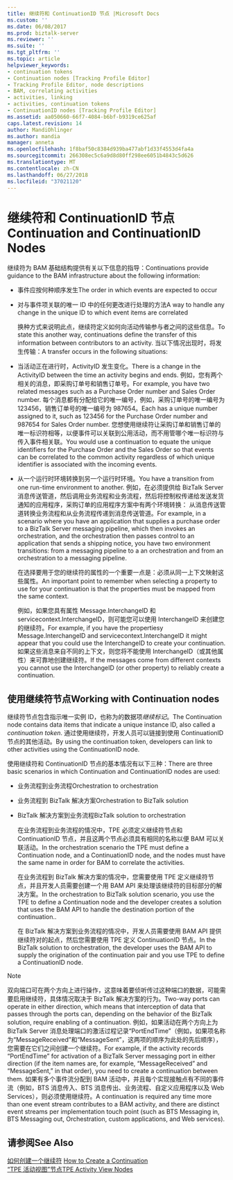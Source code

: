 ```yaml
---
title: 继续符和 ContinuationID 节点 |Microsoft Docs
ms.custom: ''
ms.date: 06/08/2017
ms.prod: biztalk-server
ms.reviewer: ''
ms.suite: ''
ms.tgt_pltfrm: ''
ms.topic: article
helpviewer_keywords:
- continuation tokens
- Continuation nodes [Tracking Profile Editor]
- Tracking Profile Editor, node descriptions
- BAM, correlating activities
- activities, linking
- activities, continuation tokens
- ContinuationID nodes [Tracking Profile Editor]
ms.assetid: aa050660-66f7-4084-b6bf-b9319ce625af
caps.latest.revision: 14
author: MandiOhlinger
ms.author: mandia
manager: anneta
ms.openlocfilehash: 1f8baf50c8384d939ba477abf1d33f4553d4fa4a
ms.sourcegitcommit: 266308ec5c6a9d8d80ff298ee6051b4843c5d626
ms.translationtype: MT
ms.contentlocale: zh-CN
ms.lasthandoff: 06/27/2018
ms.locfileid: "37021120"
---
```

# <a name="continuation-and-continuationid-nodes"></a><span data-ttu-id="afdc5-102">继续符和 ContinuationID 节点</span><span class="sxs-lookup"><span data-stu-id="afdc5-102">Continuation and ContinuationID Nodes</span></span>
<span data-ttu-id="afdc5-103">继续符为 BAM 基础结构提供有关以下信息的指导：</span><span class="sxs-lookup"><span data-stu-id="afdc5-103">Continuations provide guidance to the BAM infrastructure about the following information:</span></span>  
  
- <span data-ttu-id="afdc5-104">事件应按何种顺序发生</span><span class="sxs-lookup"><span data-stu-id="afdc5-104">The order in which events are expected to occur</span></span>  
  
- <span data-ttu-id="afdc5-105">对与事件项关联的唯一 ID 中的任何更改进行处理的方法</span><span class="sxs-lookup"><span data-stu-id="afdc5-105">A way to handle any change in the unique ID to which event items are correlated</span></span>  
  
  <span data-ttu-id="afdc5-106">换种方式来说明此点，继续符定义如何向活动传输参与者之间的这些信息。</span><span class="sxs-lookup"><span data-stu-id="afdc5-106">To state this another way, continuations define the transfer of this information between contributors to an activity.</span></span> <span data-ttu-id="afdc5-107">当以下情况出现时，将发生传输：</span><span class="sxs-lookup"><span data-stu-id="afdc5-107">A transfer occurs in the following situations:</span></span>  
  
- <span data-ttu-id="afdc5-108">当活动正在进行时，ActivityID 发生变化。</span><span class="sxs-lookup"><span data-stu-id="afdc5-108">There is a change in the ActivityID between the time an activity begins and ends.</span></span> <span data-ttu-id="afdc5-109">例如，您有两个相关的消息，即采购订单号和销售订单号。</span><span class="sxs-lookup"><span data-stu-id="afdc5-109">For example, you have two related messages such as a Purchase Order number and Sales Order number.</span></span> <span data-ttu-id="afdc5-110">每个消息都有分配给它的唯一编号，例如，采购订单号的唯一编号为 123456，销售订单号的唯一编号为 987654。</span><span class="sxs-lookup"><span data-stu-id="afdc5-110">Each has a unique number assigned to it, such as 123456 for the Purchase Order number and 987654 for Sales Order number.</span></span> <span data-ttu-id="afdc5-111">您想使用继续符让采购订单和销售订单的唯一标识符相等，以便事件可以关联到公用活动，而不用管哪个唯一标识符与传入事件相关联。</span><span class="sxs-lookup"><span data-stu-id="afdc5-111">You would use a continuation to equate the unique identifiers for the Purchase Order and the Sales Order so that events can be correlated to the common activity regardless of which unique identifier is associated with the incoming events.</span></span>  
  
- <span data-ttu-id="afdc5-112">从一个运行时环境转换到另一个运行时环境。</span><span class="sxs-lookup"><span data-stu-id="afdc5-112">You have a transition from one run-time environment to another.</span></span> <span data-ttu-id="afdc5-113">例如，在必须提供给 BizTalk Server 消息传送管道，然后调用业务流程和业务流程，然后将控制权传递给发送发货通知的应用程序，采购订单的应用程序方案中有两个环境转换： 从消息传送管道转换业务流程和从业务流程传递到消息传送管道。</span><span class="sxs-lookup"><span data-stu-id="afdc5-113">For example, in a scenario where you have an application that supplies a purchase order to a BizTalk Server messaging pipeline, which then invokes an orchestration, and the orchestration then passes control to an application that sends a shipping notice, you have two environment transitions: from a messaging pipeline to a an orchestration and from an orchestration to a messaging pipeline.</span></span>  
  
  <span data-ttu-id="afdc5-114">在选择要用于您的继续符的属性的一个重要一点是：必须从同一上下文映射这些属性。</span><span class="sxs-lookup"><span data-stu-id="afdc5-114">An important point to remember when selecting a property to use for your continuation is that the properties must be mapped from the same context.</span></span>  
  
  <span data-ttu-id="afdc5-115">例如，如果您具有属性 Message.InterchangeID 和 servicecontext.InterchangeID，则可能您可以使用 InterchangeID 来创建您的继续符。</span><span class="sxs-lookup"><span data-stu-id="afdc5-115">For example, if you have the propertiesy Message.InterchangeID and servicecontext.InterchangeID it might appear that you could use the InterchangeID to create your continuation.</span></span> <span data-ttu-id="afdc5-116">如果这些消息来自不同的上下文，则您将不能使用 InterchangeID（或其他属性）来可靠地创建继续符。</span><span class="sxs-lookup"><span data-stu-id="afdc5-116">If the messages come from different contexts you cannot use the InterchangeID (or other property) to reliably create a continuation.</span></span>  
  
## <a name="working-with-continuation-nodes"></a><span data-ttu-id="afdc5-117">使用继续符节点</span><span class="sxs-lookup"><span data-stu-id="afdc5-117">Working with Continuation nodes</span></span>  
 <span data-ttu-id="afdc5-118">继续符节点包含指示唯一实例 ID，也称为的数据项*继续标记*。</span><span class="sxs-lookup"><span data-stu-id="afdc5-118">The Continuation node contains data items that indicate a unique instance ID, also called a *continuation token*.</span></span> <span data-ttu-id="afdc5-119">通过使用继续符，开发人员可以链接到使用 ContinuationID 节点的其他活动。</span><span class="sxs-lookup"><span data-stu-id="afdc5-119">By using the continuation token, developers can link to other activities using the ContinuationID node.</span></span>  
  
 <span data-ttu-id="afdc5-120">使用继续符和 ContinuationID 节点的基本情况有以下三种：</span><span class="sxs-lookup"><span data-stu-id="afdc5-120">There are three basic scenarios in which Continuation and ContinuationID nodes are used:</span></span>  
  
- <span data-ttu-id="afdc5-121">业务流程到业务流程</span><span class="sxs-lookup"><span data-stu-id="afdc5-121">Orchestration to orchestration</span></span>  
  
- <span data-ttu-id="afdc5-122">业务流程到 BizTalk 解决方案</span><span class="sxs-lookup"><span data-stu-id="afdc5-122">Orchestration to BizTalk solution</span></span>  
  
- <span data-ttu-id="afdc5-123">BizTalk 解决方案到业务流程</span><span class="sxs-lookup"><span data-stu-id="afdc5-123">BizTalk solution to orchestration</span></span>  
  
  <span data-ttu-id="afdc5-124">在业务流程到业务流程的情况中，TPE 必须定义继续符节点和 ContinuationID 节点，并且这两个节点必须具有相同的名称以便 BAM 可以关联活动。</span><span class="sxs-lookup"><span data-stu-id="afdc5-124">In the orchestration scenario the TPE must define a Continuation node, and a ContinuationID node, and the nodes must have the same name in order for BAM to correlate the activities.</span></span>  
  
  <span data-ttu-id="afdc5-125">在业务流程到 BizTalk 解决方案的情况中，您需要使用 TPE 定义继续符节点，并且开发人员需要创建一个用 BAM API 来处理该继续符的目标部分的解决方案。</span><span class="sxs-lookup"><span data-stu-id="afdc5-125">In the orchestration to BizTalk solution scenario, you use the TPE to define a Continuation node and the developer creates a solution that uses the BAM API to handle the destination portion of the continuation..</span></span>  
  
  <span data-ttu-id="afdc5-126">在 BizTalk 解决方案到业务流程的情况中，开发人员需要使用 BAM API 提供继续符对的起点，然后您需要使用 TPE 定义 ContinuationID 节点。</span><span class="sxs-lookup"><span data-stu-id="afdc5-126">In the BizTalk solution to orchestration, the developer uses the BAM API to supply the origination of the continuation pair and you use TPE to define a ContinuationID node.</span></span>  
  
> [!NOTE]
>  <span data-ttu-id="afdc5-127">双向端口可在两个方向上进行操作，这意味着要侦听传过这种端口的数据，可能需要启用继续符，具体情况取决于 BizTalk 解决方案的行为。</span><span class="sxs-lookup"><span data-stu-id="afdc5-127">Two-way ports can operate in either direction, which means that interception of data that passes through the ports can, depending on the behavior of the BizTalk solution, require enabling of a continuation.</span></span> <span data-ttu-id="afdc5-128">例如，如果活动在两个方向上为 BizTalk Server 消息处理端口的激活过程记录“PortEndTime”（例如，如果项名称为“MessageReceived”和“MessageSent”，这两项的顺序为此处的先后顺序），您需要在它们之间创建一个继续符。</span><span class="sxs-lookup"><span data-stu-id="afdc5-128">For example, if the activity records “PortEndTime” for activation of a BizTalk Server messaging port in either direction (if the item names are, for example, “MessageReceived” and “MessageSent,” in that order), you need to create a continuation between them.</span></span> <span data-ttu-id="afdc5-129">如果有多个事件流分配到 BAM 活动中，并且每个实现接触点有不同的事件流（例如，BTS 消息传入、BTS 消息传出、业务流程、自定义应用程序以及 Web Services），则必须使用继续符。</span><span class="sxs-lookup"><span data-stu-id="afdc5-129">A continuation is required any time more than one event stream contributes to a BAM activity, and there are distinct event streams per implementation touch point (such as BTS Messaging in, BTS Messaging out, Orchestration, custom applications, and Web services).</span></span>  
  
## <a name="see-also"></a><span data-ttu-id="afdc5-130">请参阅</span><span class="sxs-lookup"><span data-stu-id="afdc5-130">See Also</span></span>  
 <span data-ttu-id="afdc5-131">[如何创建一个继续符](../core/how-to-create-a-continuation.md) </span><span class="sxs-lookup"><span data-stu-id="afdc5-131">[How to Create a Continuation](../core/how-to-create-a-continuation.md) </span></span>  
 [<span data-ttu-id="afdc5-132">“TPE 活动视图”节点</span><span class="sxs-lookup"><span data-stu-id="afdc5-132">TPE Activity View Nodes</span></span>](../core/tpe-activity-view-nodes.md)